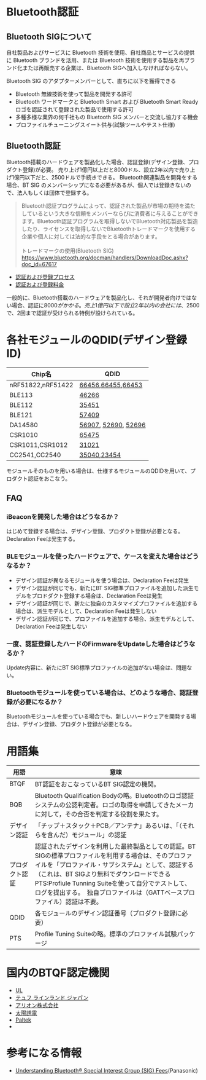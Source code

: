 # Bluetooth認証

## Bluetooth SIGについて
自社製品およびサービスに Bluetooth 技術を使用、自社商品とサービスの提供に Bluetooth ブランドを活用、または
Bluetooth 技術を使用する製品を再ブランド化または再販売する企業は、Bluetooth SIGへ加入しなければならない。<br>

Bluetooth SIG のアダプターメンバーとして、直ちに以下を獲得できる

* Bluetooth 無線技術を使って製品を開発する許可
* Bluetooth ワードマークと Bluetooth Smart および Bluetooth Smart Ready ロゴを認証されて登録された製品で使用する許可
* 多種多様な業界の何千社もの Bluetooth SIG メンバーと交流し協力する機会
* プロファイルチューニングスイート供与(試験ツールやテスト仕様)

## Bluetooth認証

Bluetooth搭載のハードウェアを製品化した場合、認証登録(デザイン登録、プロダクト登録)が必要。
売り上げ1億円以上だと8000ドル、設立2年以内で売り上げ1億円以下だと、2500ドルで手続きできる。
Bluetooth関連製品を開発をする場合、BT SIG のメンバーシップになる必要があるが、個人では登録きないので、法人もしくは団体で登録する。

> Bluetooth認証プログラムによって、認証された製品が市場の期待を満たしているという大きな信頼をメンバーならびに消費者に与えることができます。Bluetooth認証プログラムを取得しないでBluetooth対応製品を製造したり、ライセンスを取得しないでBluetoothトレードマークを使用する企業や個人に対しては法的な手段をとる場合があります。<br><br>
トレードマークの使用(Bluetooth SIG) https://www.bluetooth.org/docman/handlers/DownloadDoc.ashx?doc_id=67617

* [認証および登録プロセス](https://www.bluetooth.org/ja-jp/test-qualification/qualification-overview)<br>
* [認証および登録料金](https://www.bluetooth.org/ja-jp/test-qualification/qualification-overview/fees)

一般的に、Bluetooth搭載のハードウェアを製品化し、それが開発者向けではない場合、認証に$8000がかかる。売上1億円以下で設立2年以内の会社には、$2500で、2回まで認証が受けられる特例が設けられている。


# 各社モジュールのQDID(デザイン登録ID)
| Chip名 | QDID |
| -- | -- |
| nRF51822,nRF51422 | [66456](https://www.bluetooth.org/tpg/QLI_viewQDL.cfm?qid=25689),[66455](https://www.bluetooth.org/tpg/QLI_viewQDL.cfm?qid=25690),[66453](https://www.bluetooth.org/tpg/QLI_viewQDL.cfm?qid=25691) |
| BLE113 |[46266](https://www.bluetooth.org/tpg/QLI_viewQDL.cfm?qid=21015)|
| BLE112 |[35451](https://www.bluetooth.org/tpg/QLI_viewQDL.cfm?qid=18943) |
| BLE121 | [57409](https://www.bluetooth.org/tpg/QLI_viewQDL.cfm?qid=25691)|
|DA14580|[56907](https://www.bluetooth.org/tpg/QLI_viewQDL.cfm?qid=22759), [52690](https://www.bluetooth.org/tpg/QLI_viewQDL.cfm?qid=22409), [52696](https://www.bluetooth.org/tpg/QLI_viewQDL.cfm?qid=22410)|
|CSR1010|[65475](https://www.bluetooth.org/tpg/QLI_viewQDL.cfm?qid=25607)|
|CSR1011,CSR1012|[31021](https://www.bluetooth.org/tpg/QLI_viewQDL.cfm?qid=17702)|
|CC2541,CC2540|[35040](https://www.bluetooth.org/tpg/QLI_viewQDL.cfm?qid=19095),[23454](https://www.bluetooth.org/tpg/QLI_viewQDL.cfm?qid=16552)

モジュールそのものを用いる場合は、仕様するモジュールのQDIDを用いて、プロダクト認証をおこなう。

## FAQ 

### iBeaconを開発した場合はどうなるか？

はじめて登録する場合は、デザイン登録、プロダクト登録が必要となる。Declaration Feeは発生する。

### BLEモジュールを使ったハードウェアで、ケースを変えた場合はどうなるか？

* デザイン認証が異なるモジュールを使う場合は、Declaration Feeは発生
* デザイン認証が同じでも、新たにBT SIG標準プロファイルを追加した派生モデルをプロドダクト登録する場合は、Declaration Feeは発生
* デザイン認証が同じで、新たに独自のカスタマイズプロファイルを追加する場合は、派生モデルとして、Declaration Feeは発生しない
* デザイン認証が同じで、プロファイルを追加する場合、派生モデルとして、Declaration Feeは発生しない

### 一度、認証登録したハードのFirmwareをUpdateした場合はどうなるか？

Update内容に、新たにBT SIG標準プロファイルの追加がない場合は、問題ない。

### Bluetoothモジュールを使っている場合は、どのような場合、認証登録が必要になるか？

Bluetoothモジュールを使っている場合でも、新しいハードウェアを開発する場合は、デザイン登録、プロダクト登録が必要となる。

# 用語集
| 用語 | 意味 |
| -- | -- |
| BTQF | BT認証をおこなっているBT SIG認定の機関。 |
|BQB | Bluetooth Qualification Bodyの略。Bluetoothのロゴ認証システムの公認判定者。ロゴの取得を申請してきたメーカに対して，その合否を判定する役割を果たす。|
|デザイン認証 | 「チップ＋スタック＋PCB／アンテナ」あるいは、「（それらを含んだ）モジュール」の認証|
|プロダクト認証 | 認証されたデザインを利用した最終製品としての認証。BT SIGの標準プロファイルを利用する場合は、そのプロファイルを「プロファイル・サブシステム」として、認証する（これは、BT SIGより無料でダウンロードできるPTS:Profiule Tunning Suiteを使って自分でテストして、ログを提出する。　独自プロファイルは（GATTベースプロファイル）認証は不要。|
|QDID|各モジュールのデザイン認証番号（プロダクト登録に必要）|
| PTS| Profile Tuning Suiteの略。標準のプロファイル試験パッケージ|




# 国内のBTQF認定機関

* [UL](http://site.ul.com/)
* [テュフ ラインランド ジャパン](http://www.tuv.com/jp/japan/home.jsp)
* [アリオン株式会社](http://www.allion.co.jp/about.html)
* [太陽誘電](http://www.yuden.co.jp/jp/)
* [Paltek](http://www.paltek.co.jp/)
* 
# 参考になる情報
* [Understanding Bluetooth® Special Interest Group (SIG) Fees](http://na.industrial.panasonic.com/blog/understanding-bluetooth%C2%AE-special-interest-group-sig-fees)(Panasonic)


